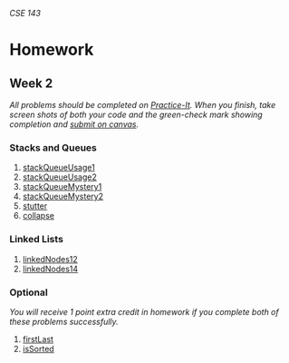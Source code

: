 _CSE 143_
# Homework
## Week 2

_All problems should be completed on [Practice-It](http://practiceit.cs.washington.edu/). When you finish, take screen shots of both your code and the green-check mark showing completion and [submit on canvas](https://canvas.uw.edu/courses/1143086/assignments/3528698)._

### Stacks and Queues
1. [stackQueueUsage1](http://practiceit.cs.washington.edu/problem/view/bjp4/chapter14/s13-stackQueueUsage1)
1. [stackQueueUsage2](http://practiceit.cs.washington.edu/problem/view/bjp4/chapter14/s14-stackQueueUsage2)
1. [stackQueueMystery1](http://practiceit.cs.washington.edu/problem/view/bjp4/chapter14/s16-stackQueueMystery1)
1. [stackQueueMystery2](http://practiceit.cs.washington.edu/problem/view/bjp4/chapter14/s17-stackQueueMystery2)
1. [stutter](http://practiceit.cs.washington.edu/problem/view/bjp4/chapter14/e2-stutter)
1. [collapse](http://practiceit.cs.washington.edu/problem/view/bjp4/chapter14/e4-collapse)

### Linked Lists
1. [linkedNodes12](http://practiceit.cs.washington.edu/problem/view/bjp4/chapter16/s12-linkedNodes12)
1. [linkedNodes14](http://practiceit.cs.washington.edu/problem/view/bjp4/chapter16/s14-linkedNodes14)

### Optional
_You will receive 1 point extra credit in homework if you complete both of these problems successfully._
1. [firstLast](http://practiceit.cs.washington.edu/problem/view/bjp4/chapter16/s30-firstLast)
1. [isSorted](http://practiceit.cs.washington.edu/problem/view/bjp4/chapter16/e3-isSorted)
